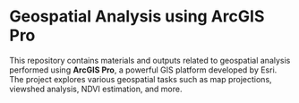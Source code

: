 # Geospatial Analysis using ArcGIS Pro

This repository contains materials and outputs related to geospatial analysis performed using **ArcGIS Pro**, a powerful GIS platform developed by Esri. 
The project explores various geospatial tasks such as map projections, viewshed analysis, NDVI estimation, and more.


